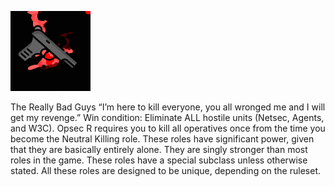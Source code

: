 ![nk.png](nk.png)

<span class="nk">
The Really Bad Guys

<span class="nk">
“I’m here to kill everyone, you all wronged me and I will get my revenge.”

<span class="nk">
Win condition: Eliminate ALL hostile units (Netsec, Agents, and W3C). Opsec R requires you to kill all operatives once from the time you become the Neutral Killing role.

<span class="nk">
These roles have significant power, given that they are basically entirely alone. They are singly stronger than most roles in the game. These roles have a special subclass unless otherwise stated. All these roles are designed to be unique, depending on the ruleset.